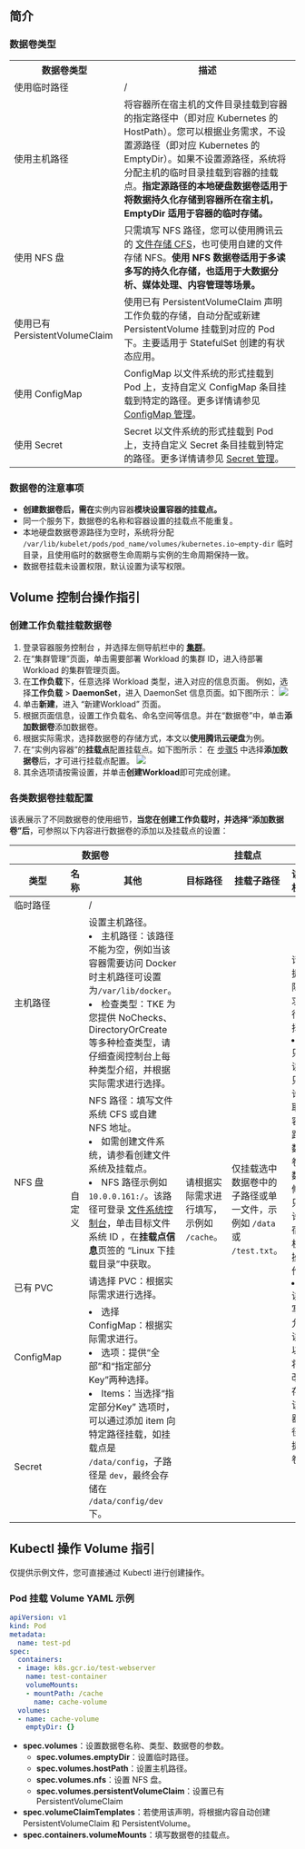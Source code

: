 ## 简介 

### 数据卷类型

<table>
	<tr>
	<th>数据卷类型</th>	<th>描述</th>
	</tr>
	<tr>
	<td>使用临时路径</td>
	<td>/</td>
	</tr>
	<tr>
	<td>使用主机路径</td>
	<td>将容器所在宿主机的文件目录挂载到容器的指定路径中（即对应 Kubernetes 的 HostPath）。您可以根据业务需求，不设置源路径（即对应 Kubernetes 的 EmptyDir）。如果不设置源路径，系统将分配主机的临时目录挂载到容器的挂载点。<b>指定源路径的本地硬盘数据卷适用于将数据持久化存储到容器所在宿主机，EmptyDir 适用于容器的临时存储。</b></td>
	</tr>
	<tr>
	<td>使用 NFS 盘</td>
	<td>只需填写 NFS 路径，您可以使用腾讯云的 <a href="https://cloud.tencent.com/document/product/582/9127">文件存储 CFS</a>，也可使用自建的文件存储 NFS。<b>使用 NFS 数据卷适用于多读多写的持久化存储，也适用于大数据分析、媒体处理、内容管理等场景。</b></td>
	</tr>
	<tr>
	<td>使用已有 PersistentVolumeClaim</td>
	<td>使用已有 PersistentVolumeClaim 声明工作负载的存储，自动分配或新建 PersistentVolume 挂载到对应的 Pod 下。主要适用于 StatefulSet 创建的有状态应用。</td>
	</tr>
	<tr>
	<td>使用 ConfigMap</td>
	<td>ConfigMap 以文件系统的形式挂载到 Pod 上，支持自定义 ConfigMap 条目挂载到特定的路径。更多详情请参见 <a href="https://cloud.tencent.com/document/product/457/31717">ConfigMap 管理</a>。</td>
	</tr>
	<tr>
	<td>使用 Secret</td>
	<td>Secret 以文件系统的形式挂载到 Pod 上，支持自定义 Secret 条目挂载到特定的路径。更多详情请参见 <a href="https://cloud.tencent.com/document/product/457/31718">Secret 管理</a>。</td>
	</tr>
</table>




### 数据卷的注意事项

- **创建数据卷后，需在**实例内容器**模块设置容器的挂载点。**
- 同一个服务下，数据卷的名称和容器设置的挂载点不能重复。
- 本地硬盘数据卷源路径为空时，系统将分配 `/var/lib/kubelet/pods/pod_name/volumes/kubernetes.io~empty-dir` 临时目录，且使用临时的数据卷生命周期与实例的生命周期保持一致。
- 数据卷挂载未设置权限，默认设置为读写权限。

## Volume 控制台操作指引
### 创建工作负载挂载数据卷

1. 登录容器服务控制台 ，并选择左侧导航栏中的 **[集群](https://console.cloud.tencent.com/tke2/cluster)**。
2. 在“集群管理”页面，单击需要部署 Workload 的集群 ID，进入待部署 Workload 的集群管理页面。
3. 在**工作负载**下，任意选择 Workload 类型，进入对应的信息页面。
例如，选择**工作负载** > **DaemonSet**，进入 DaemonSet 信息页面。如下图所示：
![](https://main.qcloudimg.com/raw/0098359fed5ce7eb42658604962f3165.png)
4. 单击**新建**，进入 “新建Workload” 页面。
5. [](id:Step5)根据页面信息，设置工作负载名、命名空间等信息。并在“数据卷”中，单击**添加数据卷**添加数据卷。
6. 根据实际需求，选择数据卷的存储方式，本文以**使用腾讯云硬盘**为例。
7. 在“实例内容器”的**挂载点**配置挂载点。如下图所示：
在 [步骤5](#Step5) 中选择**添加数据卷**后，才可进行挂载点配置。
![](https://main.qcloudimg.com/raw/ba8a35b82a905daa9823add9299b12d1.png)
8. 其余选项请按需设置，并单击**创建Workload**即可完成创建。


### 各类数据卷挂载配置
该表展示了不同数据卷的使用细节，**当您在创建工作负载时，并选择“添加数据卷”后**，可参照以下内容进行数据卷的添加以及挂载点的设置：

<table>
<thead>
        <tr>
            <th colspan="3" class="text-center salesInfoStyle">
                数据卷
            </th>
            <th colspan="3" class="text-center dispositionStyle">
                挂载点
            </th>
        </tr>
      <tr>
        <!-- <th style="position: relative;" [style.top]="columnTop"><span></span></th> -->
        <th style="position: relative;" class="salesInfoStyle" [style.top]="columnTop"><span rtsort="del_order">类型</span></th>
        <th style="position: relative;" class="salesInfoStyle" [style.top]="columnTop"><span rtsort="type">名称</span></th>
        <th style="position: relative;" class="salesInfoStyle" [style.top]="columnTop"><span>其他</span></th>
        <th style="position: relative;" class="salesInfoStyle" [style.top]="columnTop"><span rtsort="plant">目标路径</span></th>
        <th style="position: relative;" class="salesInfoStyle" [style.top]="columnTop"><span rtsort="customer">挂载子路径</span></th>
        <th style="position: relative;" class="salesInfoStyle" [style.top]="columnTop"><span rtsort="shipto">读写权限</span></th>
      </tr>
    </thead>
    <tbody><tr>
        <td>临时路径</td><td rowspan="8">自定义</td><td>/</td><td rowspan="8">请根据实际需求进行填写，示例如 <code>/cache</code>。</td><td rowspan="8">仅挂载选中数据卷中的子路径或单一文件，示例如 <code>/data</code> 或 <code>/test.txt</code>。</td><td rowspan="8">请根据实际需求进行选择。<li>只读：只允许读取该容器路径数据卷，数据修改只允许在宿主机上操作。</li><li>读写：允许读取以及将修改保存到该容器路径数据卷。</li></td>
    </tr>
    <tr>
        <td>主机路径</td><td>设置主机路径。<li>主机路径：该路径不能为空，例如当该容器需要访问 Docker 时主机路径可设置为<code>/var/lib/docker</code>。</li><li>检查类型：TKE 为您提供 NoChecks、DirectoryOrCreate 等多种检查类型，请仔细查阅控制台上每种类型介绍，并根据实际需求进行选择。</li></td>
    </tr>
    <tr>
        <td> NFS 盘</td><td> NFS 路径：填写文件系统 CFS 或自建 NFS 地址。<li>如需创建文件系统，请参看<a herf="https://cloud.tencent.com/document/product/582/9132">创建文件系统及挂载点。</a></li><li> NFS 路径示例如<code>10.0.0.161:/</code>。该路径可登录 <a href="https://console.cloud.tencent.com/cfs" target="_blank">文件系统控制台</a>，单击目标文件系统 ID ，在<b>挂载点信息</b>页签的 “Linux 下挂载目录”中获取。</li></td>
    </tr>
    <tr>
        <td>已有 PVC</td><td>请选择 PVC：根据实际需求进行选择。</td>
    </tr>
    <tr>
        <td>ConfigMap</td><td rowspan="2"><li>选择 ConfigMap：根据实际需求进行。</li><li>选项：提供“全部”和“指定部分Key”两种选择。</li><li>Items：当选择“指定部分Key” 选项时，可以通过添加 item 向特定路径挂载，如挂载点是 <code>/data/config</code>，子路径是 <code>dev</code>，最终会存储在 <code>/data/config/dev</code> 下。</li></td>
    </tr>
    <tr>
        <td>Secret</td>
</tr></tbody></table>



## Kubectl 操作 Volume 指引

仅提供示例文件，您可直接通过 Kubectl 进行创建操作。

### Pod 挂载 Volume YAML 示例
```Yaml
apiVersion: v1
kind: Pod
metadata:
  name: test-pd
spec:
  containers:
  - image: k8s.gcr.io/test-webserver
    name: test-container
    volumeMounts:
    - mountPath: /cache
      name: cache-volume
  volumes:
  - name: cache-volume
    emptyDir: {}
```
- **spec.volumes**：设置数据卷名称、类型、数据卷的参数。
  - **spec.volumes.emptyDir**：设置临时路径。
  - **spec.volumes.hostPath**：设置主机路径。
  - **spec.volumes.nfs**：设置 NFS 盘。
  - **spec.volumes.persistentVolumeClaim**：设置已有 PersistentVolumeClaim
- **spec.volumeClaimTemplates**：若使用该声明，将根据内容自动创建 PersistentVolumeClaim 和 PersistentVolume。
- **spec.containers.volumeMounts**：填写数据卷的挂载点。
